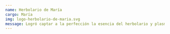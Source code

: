 ```yaml
---
name: Herbolario de María
cargo: María
img: logo-herbolario-de-maria.svg
message: Logró captar a la perfección la esencia del herbolario y plasmarla en un diseño web atractivo, funcional e intuitivo. La navegación es fluida, la estructura bien organizada y la identidad visual refleja fielmente los valores de la marca. Además, la optimización para móviles y la velocidad de carga garantizan una experiencia de usuario impecable. Sin duda, un trabajo profesional y altamente recomendable.
---
```

